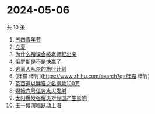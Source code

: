 # 2024-05-06

共 10 条

<!-- BEGIN -->
<!-- 最后更新时间 Mon May 06 2024 06:12:06 GMT+0800 (China Standard Time) -->

1. [五四青年节](https://www.zhihu.com/search?q=五四青年节)
1. [立夏](https://www.zhihu.com/search?q=立夏)
1. [为什么蹭课会被老师赶出来](https://www.zhihu.com/search?q=为什么蹭课会被老师赶出来)
1. [俄罗斯是不是快赢了](https://www.zhihu.com/search?q=俄罗斯是不是快赢了)
1. [逃离人从众的旅行计划](https://www.zhihu.com/search?q=逃离人从众的旅行计划)
1. [胖猫 谭竹](https://www.zhihu.com/search?q=胖猫 谭竹)
1. [茶百道以胖猫之名捐款100万](https://www.zhihu.com/search?q=茶百道以胖猫之名捐款100万)
1. [嫦娥六号任务点火发射](https://www.zhihu.com/search?q=嫦娥六号任务点火发射)
1. [太阳爆发强耀斑对我国产生影响](https://www.zhihu.com/search?q=太阳爆发强耀斑对我国产生影响)
1. [王一博演唱跃动上海](https://www.zhihu.com/search?q=王一博演唱跃动上海)

<!-- END -->
